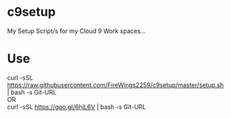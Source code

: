 # c9setup
My Setup Script/s for my Cloud 9 Work spaces...

# Use
curl -sSL https://raw.githubusercontent.com/FireWings2259/c9setup/master/setup.sh | bash -s Git-URL <br />
OR <br />
curl -sSL https://goo.gl/6hjL6V | bash -s Git-URL  <br />
